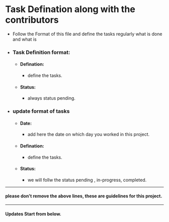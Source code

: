 # Task Defination along with the contributors

- Follow the Format of this file and define the tasks regularly what is done and what is 
- ### Task Definition format:
  - #### Defination: 
    - define the tasks.
  - #### Status: 
    - always status pending.

- ### update format of tasks 
  - #### Date: 
    -  add here the date on which day you worked in this project.
  - #### Defination: 
    - define the tasks.
  - #### Status: 
    - we will follw the status pending , in-progress, completed.

------------------------------------------------------------------------------------------------
#### please don't remove the above lines, these are guidelines for this project.
------------------------------------------------------------------------------------------------
#### Updates Start from below.

